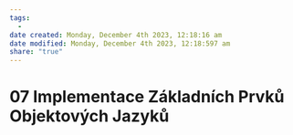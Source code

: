 ```yaml
---
tags:
  - 
date created: Monday, December 4th 2023, 12:18:16 am
date modified: Monday, December 4th 2023, 12:18:597 am
share: "true"
---
```


# 07 Implementace Základních Prvků Objektových Jazyků